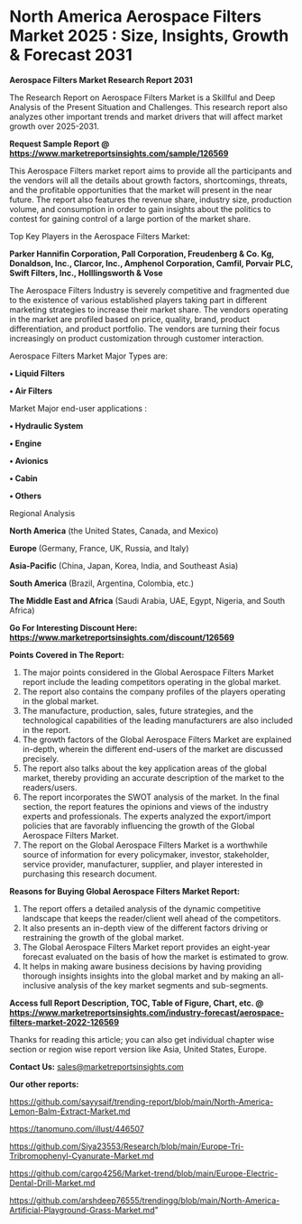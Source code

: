 # North America Aerospace Filters Market 2025 : Size, Insights, Growth & Forecast 2031

<strong>Aerospace Filters Market Research Report 2031</strong>

The Research Report on Aerospace Filters Market is a Skillful and Deep Analysis of the Present Situation and Challenges. This research report also analyzes other important trends and market drivers that will affect market growth over 2025-2031.

<strong>Request Sample Report @ <a href=https://www.marketreportsinsights.com/sample/126569>https://www.marketreportsinsights.com/sample/126569</a></strong>

This Aerospace Filters market report aims to provide all the participants and the vendors will all the details about growth factors, shortcomings, threats, and the profitable opportunities that the market will present in the near future. The report also features the revenue share, industry size, production volume, and consumption in order to gain insights about the politics to contest for gaining control of a large portion of the market share.

Top Key Players in the Aerospace Filters Market:

<strong>Parker Hannifin Corporation, Pall Corporation, Freudenberg & Co. Kg, Donaldson, Inc., Clarcor, Inc., Amphenol Corporation, Camfil, Porvair PLC, Swift Filters, Inc., Holllingsworth & Vose</strong>

The Aerospace Filters Industry is severely competitive and fragmented due to the existence of various established players taking part in different marketing strategies to increase their market share. The vendors operating in the market are profiled based on price, quality, brand, product differentiation, and product portfolio. The vendors are turning their focus increasingly on product customization through customer interaction.

Aerospace Filters Market Major Types are:

<strong>• Liquid Filters

• Air Filters</strong>

Market Major end-user applications :

<strong>• Hydraulic System

• Engine

• Avionics

• Cabin

• Others</strong>

Regional Analysis

</u><strong><b>North America</b></strong> (the United States, Canada, and Mexico)

<strong><b>Europe </b></strong>(Germany, France, UK, Russia, and Italy)

<strong><b>Asia-Pacific</b></strong> (China, Japan, Korea, India, and Southeast Asia)

<strong><b>South America</b></strong> (Brazil, Argentina, Colombia, etc.)

<strong><b>The Middle East and Africa</b></strong> (Saudi Arabia, UAE, Egypt, Nigeria, and South Africa)

<strong>Go For Interesting Discount Here: <a href=https://www.marketreportsinsights.com/discount/126569>https://www.marketreportsinsights.com/discount/126569</a></strong>

<strong>Points Covered in The Report:</strong>
<ol>
  <li>The major points considered in the Global Aerospace Filters Market report include the leading competitors operating in the global market.</li>
  <li>The report also contains the company profiles of the players operating in the global market.</li>
  <li>The manufacture, production, sales, future strategies, and the technological capabilities of the leading manufacturers are also included in the report.</li>
  <li>The growth factors of the Global Aerospace Filters Market are explained in-depth, wherein the different end-users of the market are discussed precisely.</li>
  <li>The report also talks about the key application areas of the global market, thereby providing an accurate description of the market to the readers/users.</li>
  <li>The report incorporates the SWOT analysis of the market. In the final section, the report features the opinions and views of the industry experts and professionals. The experts analyzed the export/import policies that are favorably influencing the growth of the Global Aerospace Filters Market.</li>
  <li>The report on the Global Aerospace Filters Market is a worthwhile source of information for every policymaker, investor, stakeholder, service provider, manufacturer, supplier, and player interested in purchasing this research document.</li>
</ol>
<strong>Reasons for Buying Global Aerospace Filters Market Report:</strong>

<ol>
  <li>The report offers a detailed analysis of the dynamic competitive landscape that keeps the reader/client well ahead of the competitors.</li>
  <li>It also presents an in-depth view of the different factors driving or restraining the growth of the global market.</li>
  <li>The Global Aerospace Filters Market report provides an eight-year forecast evaluated on the basis of how the market is estimated to grow.</li>
  <li>It helps in making aware business decisions by having providing thorough insights insights into the global market and by making an all-inclusive analysis of the key market segments and sub-segments.</li>
</ol>
<strong>Access full Report Description, TOC, Table of Figure, Chart, etc. @ <a href=https://www.marketreportsinsights.com/industry-forecast/aerospace-filters-market-2022-126569>https://www.marketreportsinsights.com/industry-forecast/aerospace-filters-market-2022-126569</a></strong>


Thanks for reading this article; you can also get individual chapter wise section or region wise report version like Asia, United States, Europe.

<strong>Contact Us:</strong>
sales@marketreportsinsights.com

<strong>Our other reports:</strong>

<a href=https://github.com/sayysaif/trending-report/blob/main/North-America-Lemon-Balm-Extract-Market.md>https://github.com/sayysaif/trending-report/blob/main/North-America-Lemon-Balm-Extract-Market.md</a>

<a href=https://tanomuno.com/illust/446507>https://tanomuno.com/illust/446507</a>

<a href=https://github.com/Siya23553/Research/blob/main/Europe-Tri-Tribromophenyl-Cyanurate-Market.md>https://github.com/Siya23553/Research/blob/main/Europe-Tri-Tribromophenyl-Cyanurate-Market.md</a>

<a href=https://github.com/cargo4256/Market-trend/blob/main/Europe-Electric-Dental-Drill-Market.md>https://github.com/cargo4256/Market-trend/blob/main/Europe-Electric-Dental-Drill-Market.md</a>

<a href=https://github.com/arshdeep76555/trendingg/blob/main/North-America-Artificial-Playground-Grass-Market.md>https://github.com/arshdeep76555/trendingg/blob/main/North-America-Artificial-Playground-Grass-Market.md</a>"
